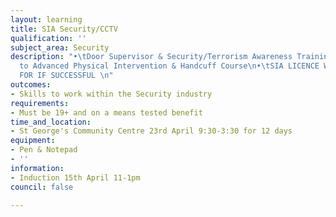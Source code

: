 ```yaml
---
layout: learning
title: SIA Security/CCTV
qualification: ''
subject_area: Security
description: "•\tDoor Supervisor & Security/Terrorism Awareness Training Given\n•\tProgression
  to Advanced Physical Intervention & Handcuff Course\n•\tSIA LICENCE WILL BE PAID
  FOR IF SUCCESSFUL \n"
outcomes:
- Skills to work within the Security industry
requirements:
- Must be 19+ and on a means tested benefit
time_and_location:
- St George's Community Centre 23rd April 9:30-3:30 for 12 days
equipment:
- Pen & Notepad
- ''
information:
- Induction 15th April 11-1pm
council: false

---
```

